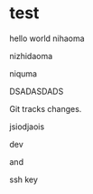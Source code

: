 # test
hello world
nihaoma

nizhidaoma

niquma

DSADASDADS

Git tracks changes.

jsiodjaois

dev

and

ssh key
